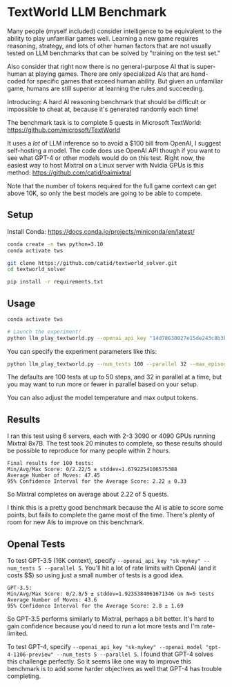 # TextWorld LLM Benchmark

Many people (myself included) consider intelligence to be equivalent to the ability to play unfamiliar games well.  Learning a new game requires reasoning, strategy, and lots of other human factors that are not usually tested on LLM benchmarks that can be solved by "training on the test set."

Also consider that right now there is no general-purpose AI that is super-human at playing games.  There are only specialized AIs that are hand-coded for specific games that exceed human ability.  But given an unfamiliar game, humans are still superior at learning the rules and succeeding.

Introducing: A hard AI reasoning benchmark that should be difficult or impossible to cheat at, because it's generated randomly each time!

The benchmark task is to complete 5 quests in Microsoft TextWorld: https://github.com/microsoft/TextWorld

It uses a *lot* of LLM inference so to avoid a $100 bill from OpenAI, I suggest self-hosting a model.
The code does use OpenAI API though if you want to see what GPT-4 or other models would do on this test.
Right now, the easiest way to host Mixtral on a Linux server with Nvidia GPUs is this method: https://github.com/catid/oaimixtral

Note that the number of tokens required for the full game context can get above 10K, so only the best models are going to be able to compete.


## Setup

Install Conda: https://docs.conda.io/projects/miniconda/en/latest/

```bash
conda create -n tws python=3.10
conda activate tws

git clone https://github.com/catid/textworld_solver.git
cd textworld_solver

pip install -r requirements.txt
```


## Usage

```bash
conda activate tws

# Launch the experiment!
python llm_play_textworld.py --openai_api_key "14d78630027e15de243c8b3b489a91fa" --openai_base_url "http://devnuc.lan:5000/v1"
```

You can specify the experiment parameters like this:

```bash
python llm_play_textworld.py --num_tests 100 --parallel 32 --max_episode_steps 50 --openai_api_key "14d78630027e15de243c8b3b489a91fa" --openai_base_url "http://devnuc.lan:5000/v1"
```

The defaults are 100 tests at up to 50 steps, and 32 in parallel at a time, but you may want to run more or fewer in parallel based on your setup.

You can also adjust the model temperature and max output tokens.


## Results

I ran this test using 6 servers, each with 2-3 3090 or 4090 GPUs running Mixtral 8x7B.  The test took 20 minutes to complete, so these results should be possible to reproduce for many people within 2 hours.

```
Final results for 100 tests:
Min/Avg/Max Score: 0/2.22/5 ± stddev=1.6792254106575388
Average Number of Moves: 47.45
95% Confidence Interval for the Average Score: 2.22 ± 0.33
```

So Mixtral completes on average about 2.22 of 5 quests.

I think this is a pretty good benchmark because the AI is able to score some points, but fails to complete the game most of the time.  There's plenty of room for new AIs to improve on this benchmark.


## OpenaI Tests

To test GPT-3.5 (16K context), specify `--openai_api_key "sk-mykey" --num_tests 5 --parallel 5`.  You'll hit a lot of rate limits with OpenAI (and it costs $$) so using just a small number of tests is a good idea.

```
GPT-3.5:
Min/Avg/Max Score: 0/2.8/5 ± stddev=1.9235384061671346 on N=5 tests
Average Number of Moves: 43.6
95% Confidence Interval for the Average Score: 2.8 ± 1.69
```

So GPT-3.5 performs similarly to Mixtral, perhaps a bit better.  It's hard to gain confidence because you'd need to run a lot more tests and I'm rate-limited.

To test GPT-4, specify `--openai_api_key "sk-mykey" --openai_model "gpt-4-1106-preview" --num_tests 5 --parallel 5`.  I found that GPT-4 solves this challenge perfectly.  So it seems like one way to improve this benchmark is to add some harder objectives as well that GPT-4 has trouble completing.
